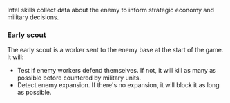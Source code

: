 Intel skills collect data about the enemy to inform strategic economy and military decisions.

### Early scout

The early scout is a worker sent to the enemy base at the start of the game.
It will:
* Test if enemy workers defend themselves. If not, it will kill as many as possible before countered by military units.
* Detect enemy expansion. If there's no expansion, it will block it as long as possible.
